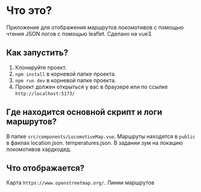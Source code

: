 # Что это?

Приложение для отображения маршрутов локомотивов с помощью чтения JSON логов с помощью leaflet. Сделано на vue3.

## Как запустить?

1. Клонируйте проект.
2. `npm install` в корневой папке проекта.
3. `npm run dev` в корневой папке проекта.
4. Проект должен открыться у вас в браузере или по ссылке `http://localhost:5173/`

## Где находится основной скрипт и логи маршрутов?
В папке `src/components/LocomotiveMap.vue`. Маршруты находятся в `public` в фаилах location.json. temperatures.json. В задании зум на локацию локомотивов хардкодед.

## Что отображается?
Карта `https://www.openstreetmap.org/`. Линии маршрутов

